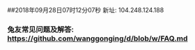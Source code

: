 ##2018年09月28日07时12分07秒 新址: 104.248.124.188
### 兔友常见问题及解答: https://github.com/wanggonging/d/blob/w/FAQ.md
